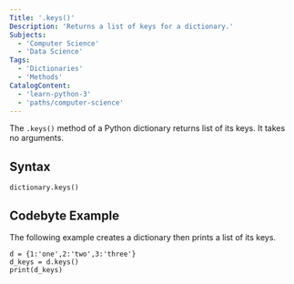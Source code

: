 ```yaml
---
Title: '.keys()'
Description: 'Returns a list of keys for a dictionary.'
Subjects:
  - 'Computer Science'
  - 'Data Science'
Tags:
  - 'Dictionaries'
  - 'Methods'
CatalogContent:
  - 'learn-python-3'
  - 'paths/computer-science'
---
```


The `.keys()` method of a Python dictionary returns list of its keys. It takes no arguments.

## Syntax

```pseudo
dictionary.keys()
```

## Codebyte Example

The following example creates a dictionary then prints a list of its keys.

```codebyte/py
d = {1:'one',2:'two',3:'three'}
d_keys = d.keys()
print(d_keys)
```

